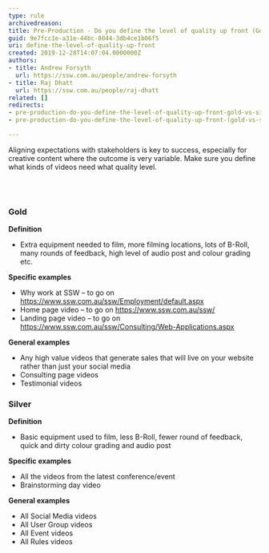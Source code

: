 ```yaml
---
type: rule
archivedreason: 
title: Pre-Production - Do you define the level of quality up front (Gold vs Silver)?
guid: 9e7fcc1e-a31e-44bc-8044-3db4ce1b06f5
uri: define-the-level-of-quality-up-front
created: 2019-12-28T14:07:04.0000000Z
authors:
- title: Andrew Forsyth
  url: https://ssw.com.au/people/andrew-forsyth
- title: Raj Dhatt
  url: https://ssw.com.au/people/raj-dhatt
related: []
redirects:
- pre-production-do-you-define-the-level-of-quality-up-front-gold-vs-silver
- pre-production-do-you-define-the-level-of-quality-up-front-(gold-vs-silver)

---
```



<p class="ssw15-rteElement-P">Aligning expectations with stakeholders is key to success, especially for creative content where the outcome is very variable. Make sure you define what kinds of videos need what quality level.​​<br></p>
<br><excerpt class='endintro'></excerpt><br>
<h3 class="ssw15-rteElement-H3">​​​Gold​<br></h3><p><b>Definition&#160;</b></p><ul><li>Extra equipment needed to film, more filming locations, lots of B-Roll, many rounds of feedback, high level of audio post and colour grading etc.<br></li></ul><p><b>Specific examples</b></p><ul><li>Why work at SSW – to go on <a href="https&#58;//www.ssw.com.au/ssw/Employment/default.aspx">https&#58;//www.ssw.com.au/ssw/Employment/default.aspx</a></li><li>Home page video – to go on <a href="https&#58;//www.ssw.com.au/ssw/">https&#58;//www.ssw.com.au/ssw/</a></li><li>Landing page video – to go on <a href="https&#58;//www.ssw.com.au/ssw/Consulting/Web-Applications.aspx">https&#58;//www.ssw.com.au/ssw/Consulting/Web-Applications.aspx</a></li></ul><p><b>General examples</b></p><ul><li>Any high value videos that generate sales that will live on your website rather than just your social media&#160;</li><li>Consulting page videos</li><li>Testimonial videos&#160;​<br></li></ul><h3 class="ssw15-rteElement-H3">Silver​<br></h3><p><b>Definition</b><br></p><ul><li>Basic equipment used to film, less B-Roll, fewer round of feedback, quick and dirty colour grading and audio post</li></ul><p><b>Specific examples</b></p><ul><li>All the videos from the latest conference/event</li><li>Brainstorming day video</li></ul><p><b>General examples</b></p><ul><li>All Social Media videos<br></li><li>All User Group videos</li><li>All Event videos</li><li>All Rules videos<br></li></ul><p><br></p>


